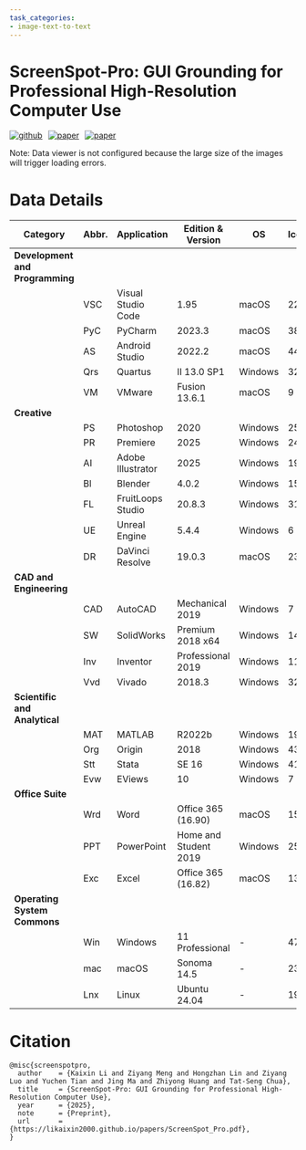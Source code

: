```yaml
---
task_categories:
- image-text-to-text
---
```


# ScreenSpot-Pro: GUI Grounding for Professional High-Resolution Computer Use
<div style="display: flex; gap: 10px;">
  <a href="https://github.com/likaixin2000/ScreenSpot-Pro-GUI-Grounding">
    <img src="https://img.shields.io/badge/github-%23121011.svg?style=for-the-badge&logo=github&logoColor=white" alt="github" class="img-fluid" />
  </a>
  <a href="https://likaixin2000.github.io/papers/ScreenSpot_Pro.pdf">
    <img src="https://img.shields.io/badge/arXiv-paper-b31b1b.svg?style=for-the-badge" alt="paper" class="img-fluid" />
  </a>
  <a href="https://gui-agent.github.io/grounding-leaderboard/">
    <img src="https://img.shields.io/badge/Leaderboard-8A2BE2?style=for-the-badge" alt="paper" class="img-fluid" />
  </a>
</div>

Note: Data viewer is not configured because the large size of the images will trigger loading errors.
&nbsp;
# Data Details

| Category                          | Abbr. | Application       | Edition & Version  | OS       | Icons | Texts |
|-----------------------------------|-------|-------------------|--------------------|----------|-------|-------|
| **Development and Programming**   |       |                   |                    |          |       |       |
|                                   | VSC   | Visual Studio Code| 1.95               | macOS    | 22    | 33    |
|                                   | PyC   | PyCharm           | 2023.3             | macOS    | 38    | 40    |
|                                   | AS    | Android Studio    | 2022.2             | macOS    | 44    | 36    |
|                                   | Qrs   | Quartus           | II 13.0 SP1        | Windows  | 32    | 13    |
|                                   | VM    | VMware            | Fusion 13.6.1      | macOS    | 9     | 32    |
| **Creative**                      |       |                   |                    |          |       |       |
|                                   | PS    | Photoshop         | 2020               | Windows  | 25    | 26    |
|                                   | PR    | Premiere          | 2025               | Windows  | 24    | 28    |
|                                   | AI    | Adobe Illustrator | 2025               | Windows  | 19    | 12    |
|                                   | Bl    | Blender           | 4.0.2              | Windows  | 15    | 56    |
|                                   | FL    | FruitLoops Studio | 20.8.3             | Windows  | 31    | 26    |
|                                   | UE    | Unreal Engine     | 5.4.4              | Windows  | 6     | 29    |
|                                   | DR    | DaVinci Resolve   | 19.0.3             | macOS    | 23    | 21    |
| **CAD and Engineering**           |       |                   |                    |          |       |       |
|                                   | CAD   | AutoCAD           | Mechanical 2019    | Windows  | 7     | 27    |
|                                   | SW    | SolidWorks        | Premium 2018 x64   | Windows  | 14    | 63    |
|                                   | Inv   | Inventor          | Professional 2019  | Windows  | 11    | 59    |
|                                   | Vvd   | Vivado            | 2018.3             | Windows  | 32    | 48    |
| **Scientific and Analytical**     |       |                   |                    |          |       |       |
|                                   | MAT   | MATLAB            | R2022b             | Windows  | 19    | 74    |
|                                   | Org   | Origin            | 2018               | Windows  | 43    | 19    |
|                                   | Stt   | Stata             | SE 16              | Windows  | 41    | 8     |
|                                   | Evw   | EViews            | 10                 | Windows  | 7     | 43    |
| **Office Suite**                  |       |                   |                    |          |       |       |
|                                   | Wrd   | Word              | Office 365 (16.90) | macOS    | 15    | 69    |
|                                   | PPT   | PowerPoint        | Home and Student 2019 | Windows| 25   | 57    |
|                                   | Exc   | Excel             | Office 365 (16.82) | macOS    | 13    | 51    |
| **Operating System Commons**      |       |                   |                    |          |       |       |
|                                   | Win   | Windows           | 11 Professional    | -        | 47    | 34    |
|                                   | mac   | macOS             | Sonoma 14.5        | -        | 23    | 42    |
|                                   | Lnx   | Linux             | Ubuntu 24.04       | -        | 19    | 31    |


# Citation
```plain
@misc{screenspotpro,
  author    = {Kaixin Li and Ziyang Meng and Hongzhan Lin and Ziyang Luo and Yuchen Tian and Jing Ma and Zhiyong Huang and Tat-Seng Chua},
  title     = {ScreenSpot-Pro: GUI Grounding for Professional High-Resolution Computer Use},
  year      = {2025},
  note      = {Preprint},
  url       = {https://likaixin2000.github.io/papers/ScreenSpot_Pro.pdf},
}
```